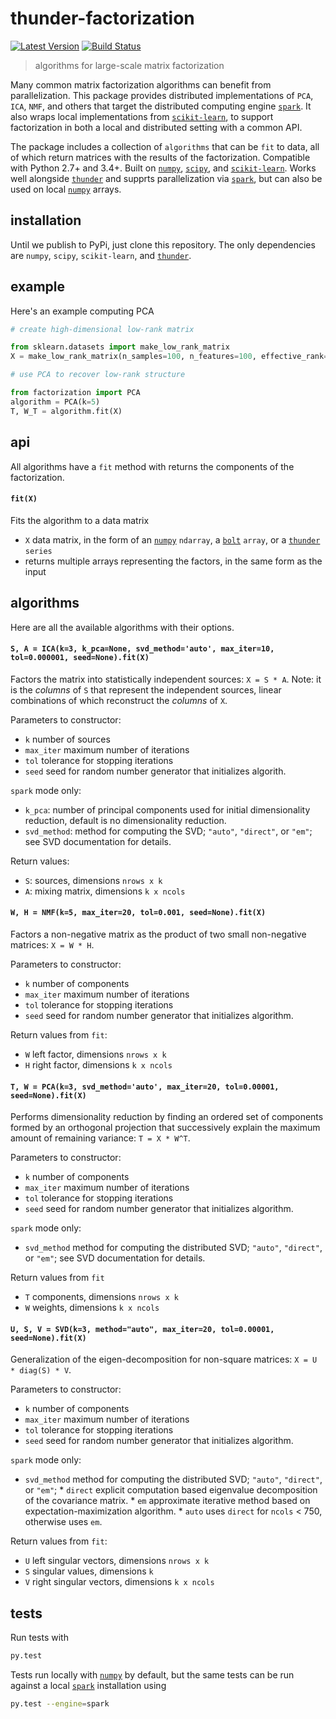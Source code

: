 # thunder-factorization

[![Latest Version](https://img.shields.io/pypi/v/thunder-factorization.svg?style=flat-square)](https://pypi.python.org/pypi/thunder-factorization)
[![Build Status](https://img.shields.io/travis/thunder-project/thunder-factorization/master.svg?style=flat-square)](https://travis-ci.org/thunder-project/thunder-factorization)

> algorithms for large-scale matrix factorization

Many common matrix factorization algorithms can benefit from parallelization. This package provides distributed implementations of `PCA`, `ICA`, `NMF`, and others that target the distributed computing engine [`spark`](https://github.com/apache/spark). It also wraps local implementations from [`scikit-learn`](https://github.com/scikit-learn/scikit-learn), to support factorization in both a local and distributed setting with a common API.

The package includes a collection of `algorithms` that can be `fit` to data, all of which return matrices with the results of the factorization. Compatible with Python 2.7+ and 3.4+. Built on [`numpy`](https://github.com/numpy/numpy), [`scipy`](https://github.com/scipy/scipy), and [`scikit-learn`](https://github.com/scikit-learn/scikit-learn). Works well alongside [`thunder`](https://github.com/thunder-project/thunder) and supprts parallelization via [`spark`](https://github.com/apache/spark), but can also be used on local [`numpy`](https://github.com/numpy/numpy) arrays.

## installation
Until we publish to PyPi, just clone this repository. The only dependencies are `numpy`, `scipy`, `scikit-learn`, and [`thunder`](https://github.com/thunder-project/thunder).

## example

Here's an example computing PCA

```python
# create high-dimensional low-rank matrix

from sklearn.datasets import make_low_rank_matrix
X = make_low_rank_matrix(n_samples=100, n_features=100, effective_rank=5)

# use PCA to recover low-rank structure

from factorization import PCA
algorithm = PCA(k=5)
T, W_T = algorithm.fit(X)
```

## api

All algorithms have a `fit` method with returns the components of the factorization.

#### `fit(X)`

Fits the algorithm to a data matrix
- `X` data matrix, in the form of an [`numpy`](https://github.com/numpy/numpy) `ndarray`, a [`bolt`](https://github.com/bolt-project/bolt) `array`, or a [`thunder`](https://github.com/thunder-project/thunder) `series`
- returns multiple arrays representing the factors, in the same form as the input

## algorithms

Here are all the available algorithms with their options.

#### `S, A = ICA(k=3, k_pca=None, svd_method='auto', max_iter=10, tol=0.000001, seed=None).fit(X)`
Factors the matrix into statistically independent sources: `X = S * A`. Note: it is the *columns* of `S` that represent the independent sources, linear combinations of which reconstruct the *columns* of `X`.

Parameters to constructor:
- `k` number of sources
- `max_iter` maximum number of iterations
- `tol` tolerance for stopping iterations
- `seed` seed for random number generator that initializes algorith.

`spark` mode only:
- `k_pca`: number of principal components used for initial dimensionality reduction,
   default is no dimensionality reduction.
- `svd_method`: method for computing the SVD; `"auto"`, `"direct"`, or `"em"`; see
   SVD documentation for details.

Return values:
- `S`: sources, dimensions `nrows x k`
- `A`: mixing matrix, dimensions `k x ncols`

#### `W, H = NMF(k=5, max_iter=20, tol=0.001, seed=None).fit(X)`
Factors a non-negative matrix as the product of two small non-negative matrices: `X = W * H`.

Parameters to constructor:
- `k` number of components
- `max_iter` maximum number of iterations
- `tol` tolerance for stopping iterations
- `seed` seed for random number generator that initializes algorithm.

Return values from `fit`:
- `W` left factor, dimensions `nrows x k`
- `H` right factor, dimensions `k x ncols`

#### `T, W = PCA(k=3, svd_method='auto', max_iter=20, tol=0.00001, seed=None).fit(X)`
Performs dimensionality reduction by finding an ordered set of components formed by an orthogonal projection
that successively explain the maximum amount of remaining variance: `T = X * W^T`.

Parameters to constructor:
- `k` number of components
- `max_iter` maximum number of iterations
- `tol` tolerance for stopping iterations
- `seed` seed for random number generator that initializes algorithm.

`spark` mode only:
- `svd_method` method for computing the distributed SVD; `"auto"`, `"direct"`, or `"em"`; see
   SVD documentation for details.

Return values from `fit`
- `T` components, dimensions `nrows x k`
- `W` weights, dimensions `k x ncols`


#### `U, S, V = SVD(k=3, method="auto", max_iter=20, tol=0.00001, seed=None).fit(X)`
Generalization of the eigen-decomposition for non-square matrices: `X = U * diag(S) * V`.

Parameters to constructor:
- `k` number of components
- `max_iter` maximum number of iterations
- `tol` tolerance for stopping iterations
- `seed` seed for random number generator that initializes algorithm.

`spark` mode only:
- `svd_method` method for computing the distributed SVD; `"auto"`, `"direct"`, or `"em"`;
      * `direct` explicit computation based eigenvalue decomposition of the covariance matrix.
      * `em` approximate iterative method based on expectation-maximization algorithm.
      * `auto` uses `direct` for `ncols` < 750, otherwise uses `em`.

Return values from `fit`:
- `U` left singular vectors, dimensions `nrows x k`
- `S` singular values, dimensions `k`
- `V` right singular vectors, dimensions `k x ncols`

## tests

Run tests with

```bash
py.test
```

Tests run locally with [`numpy`](https://github.com/numpy/numpy) by default, but the same tests can be run against a local [`spark`](https://github.com/apache/spark) installation using

```bash
py.test --engine=spark
```
